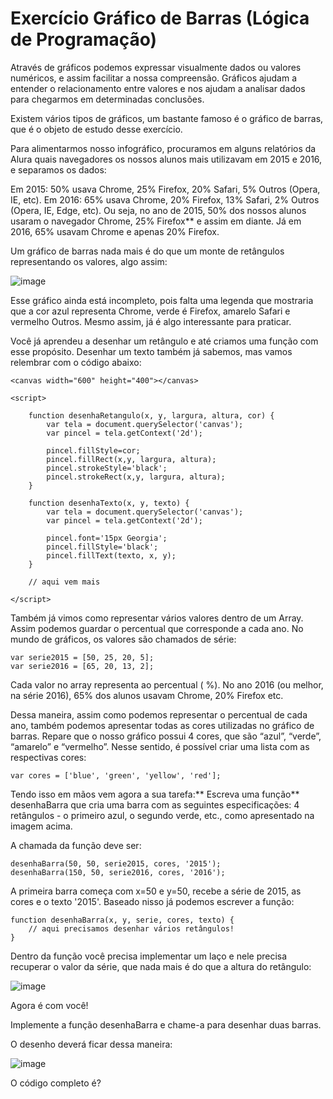 # Exercício Gráfico de Barras (Lógica de Programação)

Através de gráficos podemos expressar visualmente dados ou valores numéricos, e assim facilitar a nossa compreensão. Gráficos ajudam a entender o relacionamento entre valores e nos ajudam a analisar dados para chegarmos em determinadas conclusões.

Existem vários tipos de gráficos, um bastante famoso é o gráfico de barras, que é o objeto de estudo desse exercício.

Para alimentarmos nosso infográfico, procuramos em alguns relatórios da Alura quais navegadores os nossos alunos mais utilizavam em 2015 e 2016, e separamos os dados:

Em 2015: 50% usava Chrome, 25% Firefox, 20% Safari, 5% Outros (Opera, IE, etc).
Em 2016: 65% usava Chrome, 20% Firefox, 13% Safari, 2% Outros (Opera, IE, Edge, etc).
Ou seja, no ano de 2015, 50% dos nossos alunos usaram o navegador Chrome, 25% Firefox** e assim em diante. Já em 2016, 65% usavam Chrome e apenas 20% Firefox.

Um gráfico de barras nada mais é do que um monte de retângulos representando os valores, algo assim:

![image](https://github.com/paulateshima/exercicio.grafico.de.barras/assets/170154538/dcc7bfd6-4f86-4149-886c-90a1deee2d7b)

Esse gráfico ainda está incompleto, pois falta uma legenda que mostraria que a cor azul representa Chrome, verde é Firefox, amarelo Safari e vermelho Outros. Mesmo assim, já é algo interessante para praticar.

Você já aprendeu a desenhar um retângulo e até criamos uma função com esse propósito. Desenhar um texto também já sabemos, mas vamos relembrar com o código abaixo:

```
<canvas width="600" height="400"></canvas>

<script>

    function desenhaRetangulo(x, y, largura, altura, cor) {
        var tela = document.querySelector('canvas');
        var pincel = tela.getContext('2d');

        pincel.fillStyle=cor;
        pincel.fillRect(x,y, largura, altura);
        pincel.strokeStyle='black';
        pincel.strokeRect(x,y, largura, altura);
    }

    function desenhaTexto(x, y, texto) {
        var tela = document.querySelector('canvas');
        var pincel = tela.getContext('2d');

        pincel.font='15px Georgia';
        pincel.fillStyle='black';
        pincel.fillText(texto, x, y);    
    }

    // aqui vem mais

</script>
```
Também já vimos como representar vários valores dentro de um Array. Assim podemos guardar o percentual que corresponde a cada ano. No mundo de gráficos, os valores são chamados de série:

```
var serie2015 = [50, 25, 20, 5];
var serie2016 = [65, 20, 13, 2];
```

Cada valor no array representa ao percentual ( %). No ano 2016 (ou melhor, na série 2016), 65% dos alunos usavam Chrome, 20% Firefox etc.

Dessa maneira, assim como podemos representar o percentual de cada ano, também podemos apresentar todas as cores utilizadas no gráfico de barras. Repare que o nosso gráfico possui 4 cores, que são “azul”, “verde”, “amarelo” e “vermelho”. Nesse sentido, é possível criar uma lista com as respectivas cores:

```
var cores = ['blue', 'green', 'yellow', 'red'];
```

Tendo isso em mãos vem agora a sua tarefa:** Escreva uma função** desenhaBarra que cria uma barra com as seguintes especificações: 4 retângulos - o primeiro azul, o segundo verde, etc., como apresentado na imagem acima.

A chamada da função deve ser:

```
desenhaBarra(50, 50, serie2015, cores, '2015');
desenhaBarra(150, 50, serie2016, cores, '2016');
```

A primeira barra começa com x=50 e y=50, recebe a série de 2015, as cores e o texto '2015'. Baseado nisso já podemos escrever a função:

```
function desenhaBarra(x, y, serie, cores, texto) {
    // aqui precisamos desenhar vários retângulos!
}
```
Dentro da função você precisa implementar um laço e nele precisa recuperar o valor da série, que nada mais é do que a altura do retângulo:

![image](https://github.com/paulateshima/exercicio.grafico.de.barras/assets/170154538/780e16ae-59c8-4efc-9877-22e5b90b17c1)

Agora é com você!

Implemente a função desenhaBarra e chame-a para desenhar duas barras.

O desenho deverá ficar dessa maneira:

![image](https://github.com/paulateshima/exercicio.grafico.de.barras/assets/170154538/6ac64641-644b-4466-ac54-5c8c2305a684)

O código completo é?

